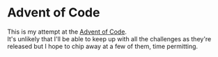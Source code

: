 # Advent of Code
This is my attempt at the [Advent of Code](https://adventofcode.com/).<br/>
It's unlikely that I'll be able to keep up with all the challenges as they're released but I hope to chip away at a few of them, time permitting.
